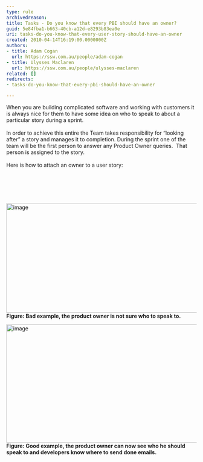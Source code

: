 ```yaml
---
type: rule
archivedreason: 
title: Tasks - Do you know that every PBI should have an owner?
guid: 5e84fba1-b663-40cb-a12d-e8293b83ea0e
uri: tasks-do-you-know-that-every-user-story-should-have-an-owner
created: 2010-04-14T16:19:00.0000000Z
authors:
- title: Adam Cogan
  url: https://ssw.com.au/people/adam-cogan
- title: Ulysses Maclaren
  url: https://ssw.com.au/people/ulysses-maclaren
related: []
redirects:
- tasks-do-you-know-that-every-pbi-should-have-an-owner

---
```



When you are building complicated software and working with customers it is always nice for them to have some idea on who to speak to about a particular story during a sprint.&#160;<br>
<br>
In order to achieve this entire the Team takes responsibility for “looking after” a story and manages it to completion. During the sprint one of the team&#160;will be the first person to&#160;answer any Product Owner queries.&#160;&#160;That person is assigned to the&#160;story.<br>
<br>
Here is how to attach an owner to a user story&#58; 

<br><excerpt class='endintro'></excerpt><br>

  <p>&#160;</p>
<p><img title="image" alt="image" src="/Management/RulesToBetterScrumUsingTFS/PublishingImages/UserStoryOwner_Bad.png" border="0" style="border-width&#58;0px;width&#58;604px;height&#58;290px;display&#58;inline;" /> <br>
<strong class="ms-rteCustom-FigureBad">Figure&#58; Bad example, the product owner is not sure who to speak to.</strong></p>
<p><img title="image" alt="image" src="/Management/RulesToBetterScrumUsingTFS/PublishingImages/UserStoryOwner_Good.png" border="0" style="border-width&#58;0px;width&#58;604px;height&#58;313px;display&#58;inline;" /> <br>
<strong class="ms-rteCustom-FigureGood">Figure&#58; Good example, the product owner can now see who he should speak to and developers know where to send done emails.</strong></p>




